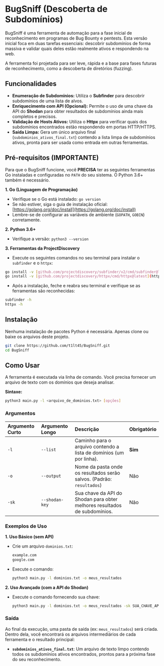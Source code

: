 # BugSniff (Descoberta de Subdomínios)

BugSniff é uma ferramenta de automação para a fase inicial de reconhecimento em programas de Bug Bounty e pentests. Esta versão inicial foca em duas tarefas essenciais: descobrir subdomínios de forma massiva e validar quais deles estão realmente ativos e respondendo na web.

A ferramenta foi projetada para ser leve, rápida e a base para fases futuras de reconhecimento, como a descoberta de diretórios (fuzzing).

## Funcionalidades

-   **Enumeração de Subdomínios:** Utiliza o **Subfinder** para descobrir subdomínios de uma lista de alvos.
-   **Enriquecimento com API (Opcional):** Permite o uso de uma chave da API do **Shodan** para obter resultados de subdomínios ainda mais completos e precisos.
-   **Validação de Hosts Ativos:** Utiliza o **Httpx** para verificar quais dos subdomínios encontrados estão respondendo em portas HTTP/HTTPS.
-   **Saída Limpa:** Gera um único arquivo final (`subdominios_ativos_final.txt`) contendo a lista limpa de subdomínios ativos, pronta para ser usada como entrada em outras ferramentas.

## Pré-requisitos (IMPORTANTE)

Para que o BugSniff funcione, você **PRECISA** ter as seguintes ferramentas Go instaladas e configuradas no `PATH` do seu sistema. O Python 3.6+ também é necessário.

**1. Go (Linguagem de Programação)**
   - Verifique se o Go está instalado: `go version`
   - Se não estiver, siga o guia de instalação oficial: [https://golang.org/doc/install](https://golang.org/doc/install)
   - Lembre-se de configurar as variáveis de ambiente (`GOPATH`, `GOBIN`) corretamente.

**2. Python 3.6+**
   - Verifique a versão: `python3 --version`

**3. Ferramentas da ProjectDiscovery**
   - Execute os seguintes comandos no seu terminal para instalar o `subfinder` e o `httpx`:

   ```bash
   go install -v [github.com/projectdiscovery/subfinder/v2/cmd/subfinder@latest](https://github.com/projectdiscovery/subfinder/v2/cmd/subfinder@latest)
   go install -v [github.com/projectdiscovery/httpx/cmd/httpx@latest](https://github.com/projectdiscovery/httpx/cmd/httpx@latest)
   ```
   - Após a instalação, feche e reabra seu terminal e verifique se as ferramentas são reconhecidas:
   ```bash
   subfinder -h
   httpx -h
   ```

## Instalação

Nenhuma instalação de pacotes Python é necessária. Apenas clone ou baixe os arquivos deste projeto.

```bash
git clone https://github.com/t1lt45/BugSniff.git
cd BugSniff
```

## Como Usar

A ferramenta é executada via linha de comando. Você precisa fornecer um arquivo de texto com os domínios que deseja analisar.

**Sintaxe:**
```bash
python3 main.py -l <arquivo_de_dominios.txt> [opções]
```

### Argumentos

| Argumento Curto | Argumento Longo | Descrição                                                                                                 | Obrigatório |
| :-------------- | :-------------- | :-------------------------------------------------------------------------------------------------------- | :---------- |
| `-l`            | `--list`        | Caminho para o arquivo contendo a lista de domínios (um por linha).                                       | **Sim** |
| `-o`            | `--output`      | Nome da pasta onde os resultados serão salvos. (Padrão: `resultados`)                                     | Não         |
| `-sk`           | `--shodan-key`  | Sua chave da API do Shodan para obter melhores resultados de subdomínios.                                   | Não         |

### Exemplos de Uso

**1. Uso Básico (sem API)**

-   Crie um arquivo `dominios.txt`:
    ```txt
    example.com
    google.com
    ```
-   Execute o comando:
    ```bash
    python3 main.py -l dominios.txt -o meus_resultados
    ```

**2. Uso Avançado (com a API do Shodan)**

-   Execute o comando fornecendo sua chave:
    ```bash
    python3 main.py -l dominios.txt -o meus_resultados -sk SUA_CHAVE_API_DO_SHODAN_AQUI
    ```

### Saída

Ao final da execução, uma pasta de saída (ex: `meus_resultados`) será criada. Dentro dela, você encontrará os arquivos intermediários de cada ferramenta e o resultado principal:

-   **`subdominios_ativos_final.txt`**: Um arquivo de texto limpo contendo todos os subdomínios ativos encontrados, prontos para a próxima fase do seu reconhecimento.